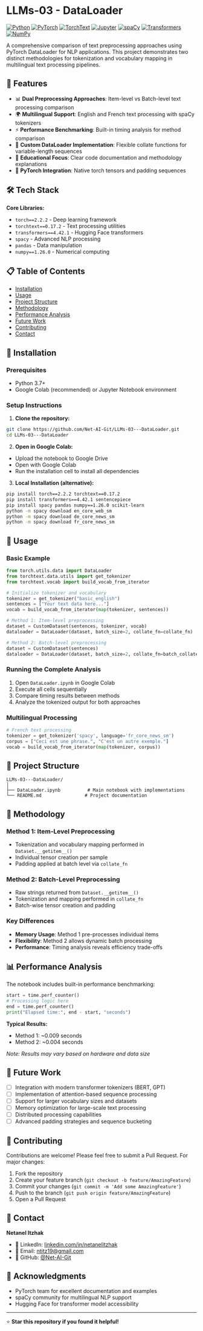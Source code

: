 # LLMs-03 - DataLoader

[![Python](https://img.shields.io/badge/Python-3.7%2B-blue?logo=python&logoColor=white)](https://python.org)
[![PyTorch](https://img.shields.io/badge/PyTorch-2.2.2-red?logo=pytorch&logoColor=white)](https://pytorch.org)
[![TorchText](https://img.shields.io/badge/TorchText-0.17.2-orange)](https://pytorch.org/text)
[![Jupyter](https://img.shields.io/badge/Jupyter-Notebook-orange?logo=jupyter&logoColor=white)](https://jupyter.org)
[![spaCy](https://img.shields.io/badge/spaCy-09A3D5?style=flat&logo=spacy&logoColor=white)](https://spacy.io)
[![Transformers](https://img.shields.io/badge/🤗%20Transformers-4.42.1-yellow)](https://huggingface.co/transformers)
[![NumPy](https://img.shields.io/badge/NumPy-1.26.0-013243?logo=numpy&logoColor=white)](https://numpy.org)

A comprehensive comparison of text preprocessing approaches using PyTorch DataLoader for NLP applications. This project demonstrates two distinct methodologies for tokenization and vocabulary mapping in multilingual text processing pipelines.

## 🚀 Features

- 📊 **Dual Preprocessing Approaches**: Item-level vs Batch-level text processing comparison
- 🌍 **Multilingual Support**: English and French text processing with spaCy tokenizers  
- ⚡ **Performance Benchmarking**: Built-in timing analysis for method comparison
- 🔧 **Custom DataLoader Implementation**: Flexible collate functions for variable-length sequences
- 📝 **Educational Focus**: Clear code documentation and methodology explanations
- 🎯 **PyTorch Integration**: Native torch tensors and padding sequences

## 🛠️ Tech Stack

**Core Libraries:**
- `torch==2.2.2` - Deep learning framework
- `torchtext==0.17.2` - Text processing utilities
- `transformers==4.42.1` - Hugging Face transformers
- `spacy` - Advanced NLP processing
- `pandas` - Data manipulation
- `numpy==1.26.0` - Numerical computing

## 📋 Table of Contents

- [Installation](#installation)
- [Usage](#usage)
- [Project Structure](#project-structure)
- [Methodology](#methodology)
- [Performance Analysis](#performance-analysis)
- [Future Work](#future-work)
- [Contributing](#contributing)
- [Contact](#contact)

## 🔧 Installation

### Prerequisites
- Python 3.7+
- Google Colab (recommended) or Jupyter Notebook environment

### Setup Instructions

1. **Clone the repository:**
```bash
git clone https://github.com/Net-AI-Git/LLMs-03---DataLoader.git
cd LLMs-03---DataLoader
```

2. **Open in Google Colab:**
- Upload the notebook to Google Drive
- Open with Google Colab
- Run the installation cell to install all dependencies

3. **Local Installation (alternative):**
```bash
pip install torch==2.2.2 torchtext==0.17.2
pip install transformers==4.42.1 sentencepiece
pip install spacy pandas numpy==1.26.0 scikit-learn
python -m spacy download en_core_web_sm
python -m spacy download de_core_news_sm  
python -m spacy download fr_core_news_sm
```

## 🎯 Usage

### Basic Example

```python
from torch.utils.data import DataLoader
from torchtext.data.utils import get_tokenizer
from torchtext.vocab import build_vocab_from_iterator

# Initialize tokenizer and vocabulary
tokenizer = get_tokenizer("basic_english")
sentences = ["Your text data here..."]
vocab = build_vocab_from_iterator(map(tokenizer, sentences))

# Method 1: Item-level preprocessing
dataset = CustomDataset(sentences, tokenizer, vocab)
dataloader = DataLoader(dataset, batch_size=2, collate_fn=collate_fn)

# Method 2: Batch-level preprocessing  
dataset = CustomDataset(sentences)
dataloader = DataLoader(dataset, batch_size=2, collate_fn=batch_collate_fn)
```

### Running the Complete Analysis

1. Open `DataLoader.ipynb` in Google Colab
2. Execute all cells sequentially
3. Compare timing results between methods
4. Analyze the tokenized output for both approaches

### Multilingual Processing

```python
# French text processing
tokenizer = get_tokenizer('spacy', language='fr_core_news_sm')
corpus = ["Ceci est une phrase.", "C'est un autre exemple."]
vocab = build_vocab_from_iterator(map(tokenizer, corpus))
```

## 📁 Project Structure

```
LLMs-03---DataLoader/
│
├── DataLoader.ipynb          # Main notebook with implementations
└── README.md                # Project documentation
```

## 🔬 Methodology

### Method 1: Item-Level Preprocessing
- Tokenization and vocabulary mapping performed in `Dataset.__getitem__()`
- Individual tensor creation per sample
- Padding applied at batch level via `collate_fn`

### Method 2: Batch-Level Preprocessing  
- Raw strings returned from `Dataset.__getitem__()`
- Tokenization and mapping performed in `collate_fn`
- Batch-wise tensor creation and padding

### Key Differences
- **Memory Usage**: Method 1 pre-processes individual items
- **Flexibility**: Method 2 allows dynamic batch processing
- **Performance**: Timing analysis reveals efficiency trade-offs

## 📊 Performance Analysis

The notebook includes built-in performance benchmarking:

```python
start = time.perf_counter()
# Processing logic here
end = time.perf_counter()
print("Elapsed time:", end - start, "seconds")
```

**Typical Results:**
- Method 1: ~0.009 seconds
- Method 2: ~0.004 seconds

*Note: Results may vary based on hardware and data size*

## 🚀 Future Work

- [ ] Integration with modern transformer tokenizers (BERT, GPT)
- [ ] Implementation of attention-based sequence processing
- [ ] Support for larger vocabulary sizes and datasets
- [ ] Memory optimization for large-scale text processing
- [ ] Distributed processing capabilities
- [ ] Advanced padding strategies and sequence bucketing

## 🤝 Contributing

Contributions are welcome! Please feel free to submit a Pull Request. For major changes:

1. Fork the repository
2. Create your feature branch (`git checkout -b feature/AmazingFeature`)
3. Commit your changes (`git commit -m 'Add some AmazingFeature'`)
4. Push to the branch (`git push origin feature/AmazingFeature`)
5. Open a Pull Request

## 👤 Contact

**Netanel Itzhak**
- 💼 LinkedIn: [linkedin.com/in/netanelitzhak](https://www.linkedin.com/in/netanelitzhak)
- 📧 Email: ntitz19@gmail.com
- 🐙 GitHub: [@Net-AI-Git](https://github.com/Net-AI-Git)

## 🙏 Acknowledgments

- PyTorch team for excellent documentation and examples
- spaCy community for multilingual NLP support
- Hugging Face for transformer model accessibility

---

⭐ **Star this repository if you found it helpful!**
